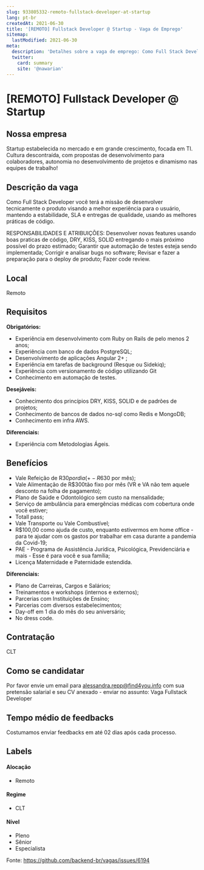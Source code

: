 ```yaml
---
slug: 933805332-remoto-fullstack-developer-at-startup
lang: pt-br
createdAt: 2021-06-30
title: '[REMOTO] Fullstack Developer @ Startup - Vaga de Emprego'
sitemap:
  lastModified: 2021-06-30
meta:
  description: 'Detalhes sobre a vaga de emprego: Como Full Stack Developer você terá a missão de desenvolver tecnicamente o produto visando a melhor experiência para o usuário, mantendo a estabilidade, SLA e entregas de qualidade, usando as melhores práticas de código. RESPONSABILIDADES E ATRIBUIÇÕES: Desenvolver novas features usando boas praticas de código, DRY, KISS, SOLID entregando o mais próximo possível do prazo estimado; Garantir que automação de testes esteja sendo implementada; Corrigir e analisar bugs no software; Revisar e fazer a preparação para o deploy de produto; Fazer code review.'
  twitter:
    card: summary
    site: '@nawarian'
---
```


# [REMOTO] Fullstack Developer @ Startup

<!--
==================================================
Caso a vaga for remoto durante a pandemia informar no texto "Remoto durante o covid"
==================================================
-->
<!-- 
==================================================
POR FAVOR, SÓ POSTE SE A VAGA FOR PARA BACK-END!

Não faça distinção de gênero no título da vaga.

Use: "Back-End Developer" ao invés de 
"Desenvolvedor Back-End" \o/

Exemplo: `[São Paulo] Back-End Developer @ NOME DA EMPRESA`
==================================================
-->
<!--
==================================================
Caso a vaga for remoto durante a pandemia deixar a linha abaixo
==================================================
-->


## Nossa empresa

Startup estabelecida no mercado e em grande crescimento, focada em TI. Cultura descontraída, com propostas de desenvolvimento para colaboradores, autonomia no desenvolvimento de projetos e dinamismo nas equipes de trabalho!

## Descrição da vaga

Como Full Stack Developer você terá a missão de desenvolver tecnicamente o produto visando a melhor experiência para o usuário, mantendo a estabilidade, SLA e entregas de qualidade, usando as melhores práticas de código.

RESPONSABILIDADES E ATRIBUIÇÕES:
Desenvolver novas features usando boas praticas de código, DRY, KISS, SOLID entregando o mais próximo possível do prazo estimado;
Garantir que automação de testes esteja sendo implementada;
Corrigir e analisar bugs no software;
Revisar e fazer a preparação para o deploy de produto;
Fazer code review.

## Local

Remoto 

## Requisitos

**Obrigatórios:**
- Experiência em desenvolvimento com Ruby on Rails de pelo menos 2 anos;
- Experiência com banco de dados PostgreSQL;
- Desenvolvimento de aplicações Angular 2+ ;
- Experiência em tarefas de background (Resque ou Sidekiq);
- Experiência com versionamento de código utilizando Git
- Conhecimento em automação de testes.

**Desejáveis:**
- Conhecimento dos princípios DRY, KISS, SOLID e de padrões de projetos;
- Conhecimento de bancos de dados no-sql como Redis e MongoDB;
- Conhecimento em infra AWS.

**Diferenciais:**
- Experiência com Metodologias Ágeis.


## Benefícios

- Vale Refeição de R$30 por dia (+- R$630 por mês);
- Vale Alimentação de R$300tão fixo por mês (VR e VA não tem aquele desconto na folha de pagamento);
- Plano de Saúde e Odontológico sem custo na mensalidade;
- Serviço de ambulância para emergências médicas com cobertura onde você estiver;
- Totall pass;
- Vale Transporte ou Vale Combustível;
- R$100,00 como ajuda de custo, enquanto estivermos em home office - para te ajudar com os gastos por trabalhar em casa durante a pandemia da Covid-19; 
- PAE - Programa de Assistência Jurídica, Psicológica, Previdenciária e mais - Esse é para você e sua família;  
- Licença Maternidade e Paternidade estendida.

**Diferenciais:**
- Plano de Carreiras, Cargos e Salários;
- Treinamentos e workshops (internos e externos);
- Parcerias com Instituições de Ensino; 
- Parcerias com diversos estabelecimentos;
- Day-off em 1 dia do mês do seu aniversário;
- No dress code.

## Contratação

CLT

## Como se candidatar

Por favor envie um email para alessandra.repp@find4you.info com sua pretensão salarial e seu CV anexado - enviar no assunto: Vaga Fullstack Developer

## Tempo médio de feedbacks

Costumamos enviar feedbacks em até 02 dias após cada processo.

## Labels
<!-- retire os labels que não fazem sentido à vaga -->

#### Alocação

- Remoto

#### Regime
- CLT


#### Nível

- Pleno
- Sênior
- Especialista




Fonte: https://github.com/backend-br/vagas/issues/6194